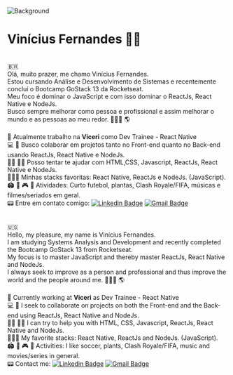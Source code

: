 ![Background](https://github.com/ViniCleFer/viniciusclementefernandes/blob/master/assets/background.png)
# Vinícius Fernandes  🖖🏽

<br/>:brazil:
<br/>Olá, muito prazer, me chamo Vinícius Fernandes.
<br/> Estou cursando Análise e Desenvolvimento de Sistemas e recentemente concluí o Bootcamp GoStack 13 da Rocketseat.
<br/> Meu foco é dominar o JavaScript e com isso dominar o ReactJs, React Native e NodeJs. 
<br/> Busco sempre melhorar como pessoa e profissional e assim melhorar o mundo e as pessoas ao meu redor. 👨🏽‍💻  🌎
<br/>
<br/> 🚀 Atualmente trabalho na **Viceri** como Dev Trainee - React Native
<br/> 💻 💙 Busco colaborar em projetos tanto no Front-end quanto no Back-end usando ReactJs, React Native e NodeJs. 
<br/> 🤞🏼 🤙🏽 Posso tentar te ajudar com HTML,CSS, Javascript,  ReactJs, React Native e NodeJs.
<br/> 👨🏽‍💻 Minhas stacks favoritas: React Native, ReactJs e NodeJs. (JavaScript).
<br/> 🏟️ 🎄 🎮 🎵 Atividades: Curto futebol, plantas, Clash Royale/FIFA, músicas e filmes/seriados em geral.
<br/> 📟 Entre em contato comigo: [![Linkedin Badge](https://img.shields.io/badge/-ViníciusFernandes-blue?style=flat-square&logo=Linkedin&logoColor=white&link=https://https://www.linkedin.com/in/viniclefer/)](https://www.linkedin.com/in/viniclefer/) 
[![Gmail Badge](https://img.shields.io/badge/-viniciusclementefernandes@gmail.com-c14438?style=flat-square&logo=Gmail&logoColor=white&link=mailto:viniciusclementefernandes@gmail.com)](mailto:viniciusclementefernandes@gmail.com)

<br/>:us:
<br/>Hello, my pleasure, my name is Vinícius Fernandes.
<br/> I am studying Systems Analysis and Development and recently completed the Bootcamp GoStack 13 from Rocketseat.
<br/> My focus is to master JavaScript and thereby master ReactJs, React Native and NodeJs.
<br/> I always seek to improve as a person and professional and thus improve the world and the people around me. 👨🏽‍💻 🌎
<br/>
<br/> 🚀 Currently working at **Viceri** as Dev Trainee - React Native
<br/> 💻 💙 I seek to collaborate on projects on both the Front-end and the Back-end using ReactJs, React Native and NodeJs.
<br/> 🤞🏼 🤙🏽 I can try to help you with HTML, CSS, Javascript, ReactJs, React Native and NodeJs.
<br/> 👨🏽‍💻 My favorite stacks: React Native, ReactJs and NodeJs. (JavaScript).
<br/> 🏟️ 🎄 🎮 🎵 Activities: I like soccer, plants, Clash Royale/FIFA, music and movies/series in general.
<br/> 📟 Contact me: [![Linkedin Badge](https://img.shields.io/badge/-ViníciusFernandes-blue?style=flat-square&logo=Linkedin&logoColor=white&link=https://https://www.linkedin.com/in/viniclefer/)](https://www.linkedin.com/in/viniclefer/) 
[![Gmail Badge](https://img.shields.io/badge/-viniciusclementefernandes@gmail.com-c14438?style=flat-square&logo=Gmail&logoColor=white&link=mailto:viniciusclementefernandes@gmail.com)](mailto:viniciusclementefernandes@gmail.com)
